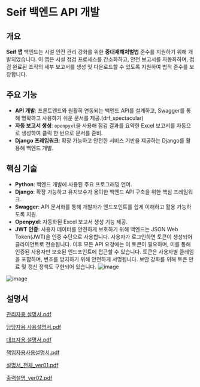 

# Seif 백엔드 API 개발

## 개요
**Seif 앱** 백엔드는 시설 안전 관리 강화를 위한 **중대재해처벌법** 준수를 지원하기 위해 개발되었습니다. 이 앱은 시설 점검 프로세스를 간소화하고, 안전 보고서를 자동화하며, 점검 완료된 조직의 세부 보고서를 생성 및 다운로드할 수 있도록 지원하여 법적 준수를 보장합니다.

## 주요 기능
- **API 개발**: 프론트엔드와 원활히 연동되는 백엔드 API를 설계하고, Swagger를 통해 명확하고 사용하기 쉬운 문서를 제공.(drf_spectacular)
- **자동 보고서 생성**: `openpyxl`을 사용해 점검 결과를 요약한 Excel 보고서를 자동으로 생성하여 클릭 한 번으로 문서를 준비.
- **Django 프레임워크**: 확장 가능하고 안전한 서비스 기반을 제공하는 Django를 활용해 백엔드 개발.

## 핵심 기술
- **Python**: 백엔드 개발에 사용된 주요 프로그래밍 언어.
- **Django**: 확장 가능하고 유지보수가 용이한 백엔드 API 구축을 위한 핵심 프레임워크.
- **Swagger**: API 문서화를 통해 개발자가 엔드포인트를 쉽게 이해하고 활용 가능하도록 지원.
- **Openpyxl**: 자동화된 Excel 보고서 생성 기능 제공.
- **JWT 인증**: 사용자 데이터를 안전하게 보호하기 위해 백엔드는 JSON Web Token(JWT)을 인증 수단으로 사용합니다. 사용자가 로그인하면 토큰이 생성되어 클라이언트로 전송됩니다. 이후 모든 API 요청에는 이 토큰이 필요하며, 이를 통해 인증된 사용자만 보호된 엔드포인트에 접근할 수 있습니다. 토큰은 사용자별 클레임을 포함하며, 변조를 방지하기 위해 안전하게 서명됩니다. 보안 강화를 위해 토큰 만료 및 갱신 정책도 구현되어 있습니다.
![image](https://github.com/user-attachments/assets/30a0cf67-e976-432c-bb47-265f85d7d95a)


![image](https://github.com/user-attachments/assets/aa8bf9cc-3294-4c97-9a3c-2ebe87587cbc)

## 설명서
[관리자용 설명서.pdf](https://github.com/user-attachments/files/18137437/default.pdf)

[담당자용 사용설명서.pdf](https://github.com/user-attachments/files/18137438/default.pdf)

[대표자용 설명서.pdf](https://github.com/user-attachments/files/18137439/default.pdf)

[책임자용사용설명서.pdf](https://github.com/user-attachments/files/18137440/default.pdf)

[설명서_전체_ver01.pdf](https://github.com/user-attachments/files/18137441/_._ver01.pdf)

[출력설명_ver02.pdf](https://github.com/user-attachments/files/18137442/_ver02.pdf)
